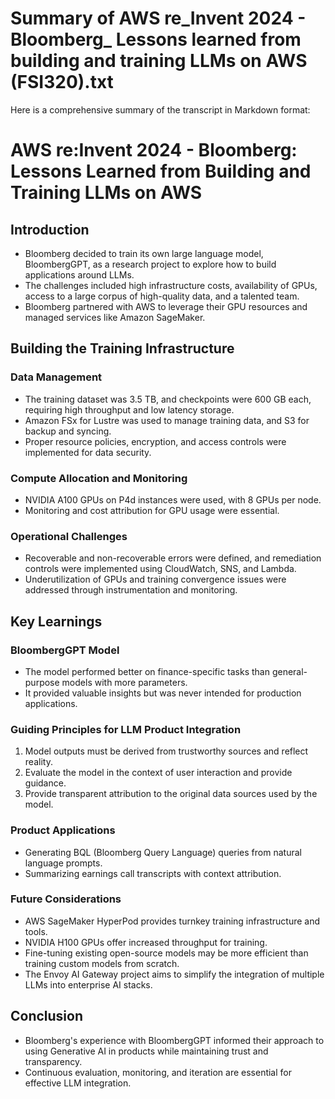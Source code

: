 # Summary of AWS re_Invent 2024 - Bloomberg_ Lessons learned from building and training LLMs on AWS (FSI320).txt

Here is a comprehensive summary of the transcript in Markdown format:

# AWS re:Invent 2024 - Bloomberg: Lessons Learned from Building and Training LLMs on AWS

## Introduction

- Bloomberg decided to train its own large language model, BloombergGPT, as a research project to explore how to build applications around LLMs.
- The challenges included high infrastructure costs, availability of GPUs, access to a large corpus of high-quality data, and a talented team.
- Bloomberg partnered with AWS to leverage their GPU resources and managed services like Amazon SageMaker.

## Building the Training Infrastructure

### Data Management
- The training dataset was 3.5 TB, and checkpoints were 600 GB each, requiring high throughput and low latency storage.
- Amazon FSx for Lustre was used to manage training data, and S3 for backup and syncing.
- Proper resource policies, encryption, and access controls were implemented for data security.

### Compute Allocation and Monitoring
- NVIDIA A100 GPUs on P4d instances were used, with 8 GPUs per node.
- Monitoring and cost attribution for GPU usage were essential.

### Operational Challenges
- Recoverable and non-recoverable errors were defined, and remediation controls were implemented using CloudWatch, SNS, and Lambda.
- Underutilization of GPUs and training convergence issues were addressed through instrumentation and monitoring.

## Key Learnings

### BloombergGPT Model
- The model performed better on finance-specific tasks than general-purpose models with more parameters.
- It provided valuable insights but was never intended for production applications.

### Guiding Principles for LLM Product Integration
1. Model outputs must be derived from trustworthy sources and reflect reality.
2. Evaluate the model in the context of user interaction and provide guidance.
3. Provide transparent attribution to the original data sources used by the model.

### Product Applications
- Generating BQL (Bloomberg Query Language) queries from natural language prompts.
- Summarizing earnings call transcripts with context attribution.

### Future Considerations
- AWS SageMaker HyperPod provides turnkey training infrastructure and tools.
- NVIDIA H100 GPUs offer increased throughput for training.
- Fine-tuning existing open-source models may be more efficient than training custom models from scratch.
- The Envoy AI Gateway project aims to simplify the integration of multiple LLMs into enterprise AI stacks.

## Conclusion
- Bloomberg's experience with BloombergGPT informed their approach to using Generative AI in products while maintaining trust and transparency.
- Continuous evaluation, monitoring, and iteration are essential for effective LLM integration.